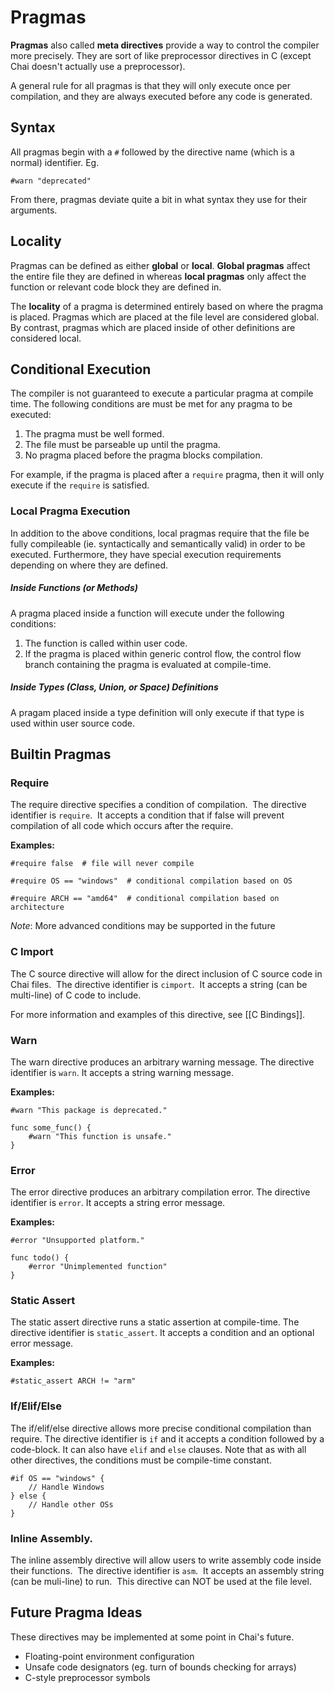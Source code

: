 # Pragmas
**Pragmas** also called **meta directives** provide a way to control the compiler more precisely.  They are sort of like preprocessor directives in C (except Chai doesn't actually use a preprocessor).

A general rule for all pragmas is that they will only execute once per compilation, and they are always executed before any code is generated.

## Syntax
All pragmas begin with a `#` followed by the directive name (which is a normal) identifier.  Eg.

`#warn "deprecated"`

From there, pragmas deviate quite a bit in what syntax they use for their arguments.

## Locality
Pragmas can be defined as either **global** or **local**.  **Global pragmas** affect the entire file they are defined in whereas **local pragmas** only affect the function or relevant code block they are defined in.

The **locality** of a pragma is determined entirely based on where the pragma is placed.  Pragmas which are placed at the file level are considered global.  By contrast, pragmas which are placed inside of other definitions are considered local.

## Conditional Execution
The compiler is not guaranteed to execute a particular pragma at compile time.  The following conditions are must be met for any pragma to be executed:

1. The pragma must be well formed.
2. The file must be parseable up until the pragma.
3. No pragma placed before the pragma blocks compilation.

 For example, if the pragma is placed after a `require` pragma, then it will only execute if the `require` is satisfied.

### Local Pragma Execution
In addition to the above conditions, local pragmas require that the file be fully compileable (ie. syntactically and semantically valid) in order to be executed.  Furthermore, they have special execution requirements depending on where they are defined.

##### Inside Functions (or Methods)
A pragma placed inside a function will execute under the following conditions:

1. The function is called within user code.
2. If the pragma is placed within generic control flow, the control flow branch containing the pragma is evaluated at compile-time.

##### Inside Types (Class, Union, or Space) Definitions
A pragam placed inside a type definition will only execute if that type is used within user source code.

## Builtin Pragmas
### Require
The require directive specifies a condition of compilation.  The directive identifier is `require`.  It accepts a condition that if false will prevent compilation of all code which occurs after the require.

**Examples:**
```
#require false  # file will never compile

#require OS == "windows"  # conditional compilation based on OS

#require ARCH == "amd64"  # conditional compilation based on architecture
```

*Note*: More advanced conditions may be supported in the future

### C Import
The C source directive will allow for the direct inclusion of C source code in Chai files.  The directive identifier is `cimport`.  It accepts a string (can be multi-line) of C code to include. 

For more information and examples of this directive, see [[C Bindings]].

### Warn
The warn directive produces an arbitrary warning message.  The directive identifier is `warn`.  It accepts a string warning message.

**Examples:**
```
#warn "This package is deprecated."

func some_func() {
	#warn "This function is unsafe."
}
```

### Error
The error directive produces an arbitrary compilation error.  The directive identifier is `error`.  It accepts a string error message.

**Examples:**
```
#error "Unsupported platform."

func todo() {
	#error "Unimplemented function"
}
```

### Static Assert
The static assert directive runs a static assertion at compile-time.  The directive identifier is `static_assert`.  It accepts a condition and an optional error message.

**Examples:**
```
#static_assert ARCH != "arm"
```
### If/Elif/Else
The if/elif/else directive allows more precise conditional compilation than require.  The directive identifier is `if` and it accepts a condition followed by a code-block.  It can also have `elif` and `else` clauses.  Note that as with all other directives, the conditions must be compile-time constant.

```
#if OS == "windows" {
	// Handle Windows
} else {
	// Handle other OSs
}
```

### Inline Assembly.
The inline assembly directive will allow users to write assembly code inside their functions.  The directive identifier is `asm`.  It accepts an assembly string (can be muli-line) to run.  This directive can NOT be used at the file level.

## Future Pragma Ideas
These directives may be implemented at some point in Chai's future.

- Floating-point environment configuration
- Unsafe code designators (eg. turn of bounds checking for arrays)
- C-style preprocessor symbols 
